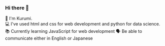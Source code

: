 ### Hi there 👋
💖 I'm Kurumi. <br>
💻 I've used html and css for web development and python for data science. <br>
📚 Currently learning JavaScript for web development
🗣 Be able to communicate either in English or Japanese
<br>

